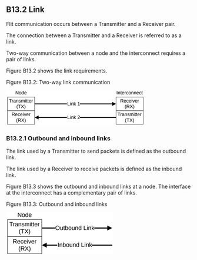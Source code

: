 ## B13.2 Link

Flit communication occurs between a Transmitter and a Receiver pair.

The connection between a Transmitter and a Receiver is referred to as a link.

Two-way communication between a node and the interconnect requires a pair of links.

Figure B13.2 shows the link requirements.

Figure B13.2: Two-way link communication

![Image](page_418/image_000000_d777394ad8bed85fbd170b25749b111f3c90fc43df4734deb4853fec437ba1a3.png)

### B13.2.1 Outbound and inbound links

The link used by a Transmitter to send packets is defined as the outbound link.

The link used by a Receiver to receive packets is defined as the inbound link.

Figure B13.3 shows the outbound and inbound links at a node. The interface at the interconnect has a complementary pair of links.

Figure B13.3: Outbound and inbound links

![Image](page_418/image_000001_4520ce13b3164cf581703b21d9c9326ff6cadb067ff681d8e4b8a99fc4e65032.png)